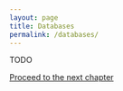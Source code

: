 ```yaml
---
layout: page
title: Databases
permalink: /databases/
---
```


TODO

<a class="next-chapter" href="/the-end/">Proceed to the next chapter</a>
